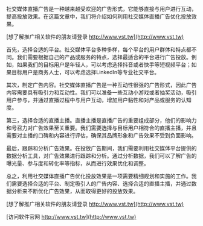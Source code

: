 社交媒体直播广告是一种越来越受欢迎的广告形式，它能够直接与用户进行互动，提高投放效果。在这篇文章中，我们将介绍如何利用社交媒体直播广告优化投放效果。

[想了解推广相关软件的朋友请登录 http://www.vst.tw](http://www.vst.tw)

首先，选择合适的平台。社交媒体平台多种多样，每个平台的用户群体和特点都不同。我们需要根据自己的产品或服务的特点，选择最适合的平台进行广告投放。例如，如果我们的目标用户是年轻人，可以考虑选择抖音或者快手等短视频平台；如果目标用户是商务人士，可以考虑选择LinkedIn等专业社交平台。

其次，制定广告内容。社交媒体直播广告是一种互动性很强的广告形式，因此广告内容需要具有吸引力和互动性。我们可以准备一些互动小游戏或者抽奖活动，吸引用户参与，并通过直播过程中与用户互动，增加用户黏性和对产品或服务的认知度。

第三，选择合适的直播主播。直播主播是直播广告的重要组成部分，他们的影响力和号召力对广告效果至关重要。我们需要选择与目标用户相符合的直播主播，并且需要对主播的口碑和内容进行评估，确保其品牌形象和广告效果不受到负面影响。

最后，跟踪和分析广告效果。在投放广告期间，我们需要利用社交媒体平台提供的数据分析工具，对广告效果进行跟踪和分析。通过分析数据，我们可以了解广告的曝光量、参与度和转化率等指标，从而进行效果优化和调整。

总之，利用社交媒体直播广告优化投放效果是一项需要精细规划和实施的工作。我们需要选择合适的平台、制定吸引人的广告内容、选择合适的直播主播，并通过数据分析来不断优化广告效果，从而取得更好的投放效果。

[想了解推广相关软件的朋友请登录 http://www.vst.tw](http://www.vst.tw)


[访问软件官网 http://www.vst.tw](http://www.vst.tw)
